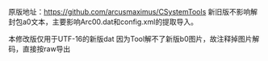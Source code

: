 原版地址：https://github.com/arcusmaximus/CSystemTools
新旧版不影响解封包a0文本，主要影响Arc00.dat和config.xml的提取导入。

本修改版仅用于UTF-16的新版dat
因为Tool解不了新版b0图片，故注释掉图片解码，直接按raw导出
